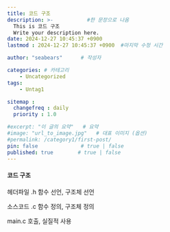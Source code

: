 ```yaml
---
title: 코드 구조
description: >-           #한 문장으로 나옴
  This is 코드 구조
  Write your description here.
date: 2024-12-27 10:45:37 +0900
lastmod : 2024-12-27 10:45:37 +0900  #마지막 수정 시간

author: "seabears"      # 작성자

categories: # 카테고리
    - Uncategorized  
tags: 
    - Untag1

sitemap :
  changefreq : daily
  priority : 1.0

#excerpt: "이 글의 요약"   # 요약
#image: "url_to_image.jpg"   # 대표 이미지 (옵션)
#permalink: /category1/first-post/
pin: false              # true | false
published: true        # true | false
---
```


#### 코드 구조


헤더파일 .h
함수 선언, 구조체 선언

소스코드 .c
함수 정의, 구조체 정의

main.c
호출, 실질적 사용